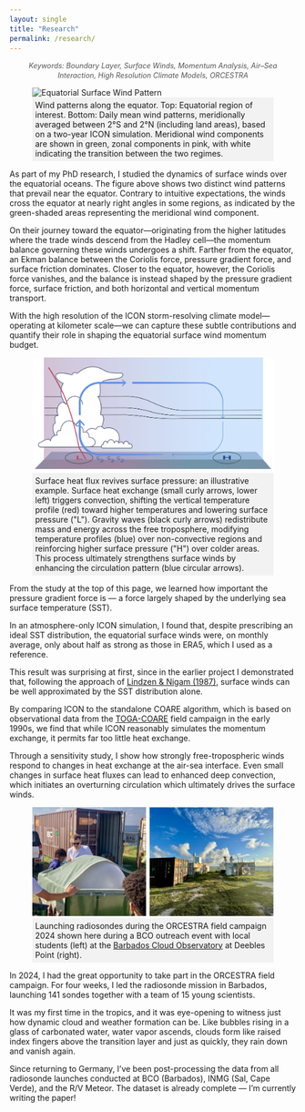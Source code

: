 ```yaml
---
layout: single
title: "Research"
permalink: /research/
---
```

<div style="text-align: center; margin-bottom: 1em;">
  <span style="font-size: 0.9em; font-style: italic; color: #555;">
    Keywords: Boundary Layer, Surface Winds, Momentum Analysis, Air–Sea Interaction, High Resolution Climate Models, ORCESTRA
  </span>
</div>

<figure>
    <img src="/assets/images/Equatorial_Winds.png" alt="Equatorial Surface Wind Pattern">
    <figcaption style="background-color: #f2f2f2; padding: 5px;"> Wind patterns along the equator. Top: Equatorial region of interest. Bottom: Daily mean wind patterns, meridionally averaged between 2°S and 2°N (including land areas), based on a two-year ICON simulation. Meridional wind components are shown in green, zonal components in pink, with white indicating the transition between the two regimes. </figcaption>
</figure>
<section>
  <p>
    As part of my PhD research, I studied the dynamics of surface winds over the equatorial oceans.
    The figure above shows two distinct wind patterns that prevail near the equator.
    Contrary to intuitive expectations, the winds cross the equator at nearly right angles in some regions,
    as indicated by the green-shaded areas representing the meridional wind component.
  </p>

  <p>
    On their journey toward the equator—originating from the higher latitudes where the trade winds descend
    from the Hadley cell—the momentum balance governing these winds undergoes a shift.
    Farther from the equator, an Ekman balance between the Coriolis force, pressure gradient force, and surface
    friction dominates. Closer to the equator, however, the Coriolis force vanishes, and the balance is instead
    shaped by the pressure gradient force, surface friction, and both horizontal and vertical momentum transport.
  </p>

  <p>
    With the high resolution of the ICON storm-resolving climate model—operating at kilometer scale—we can capture
    these subtle contributions and quantify their role in shaping the equatorial surface wind momentum budget.
  </p>
</section>

<figure>
    <img src="/assets/images/overturning.png" alt="Small scale triggers overturning circulation">
    <figcaption style="background-color: #f2f2f2; padding: 5px;">Surface heat flux revives surface pressure: an illustrative example. Surface heat exchange (small curly arrows, lower left) triggers convection, shifting the vertical temperature profile (red) toward higher temperatures and lowering surface pressure ("L"). Gravity waves (black curly arrows) redistribute mass and energy across the free troposphere, modifying temperature profiles (blue) over non-convective regions and reinforcing higher surface pressure ("H") over colder areas. This process ultimately strengthens surface winds by enhancing the circulation pattern (blue circular arrows). </figcaption>
</figure>
<section>
  <p>
    From the study at the top of this page, we learned how important the pressure gradient force is — a force largely shaped by the underlying sea surface temperature (SST).
  </p>

  <p>
    In an atmosphere-only ICON simulation, I found that, despite prescribing an ideal SST distribution, the equatorial surface winds were, on monthly average, only about half as strong as those in ERA5, which I used as a reference.
  </p>

  <p>
    This result was surprising at first, since in the earlier project I demonstrated that, following the approach of 
    <a href="https://journals.ametsoc.org/view/journals/atsc/44/17/1520-0469_1987_044_2418_otross_2_0_co_2.xml" target="_blank">Lindzen &amp; Nigam (1987)</a>,
    surface winds can be well approximated by the SST distribution alone.
  </p>

  <p>
    By comparing ICON to the standalone COARE algorithm, which is based on observational data from the <a href="https://journals.ametsoc.org/view/journals/bams/73/9/1520-0477_1992_073_1377_tctcor_2_0_co_2.xml" target="_blank">TOGA-COARE</a> field campaign in the early 1990s, we find that while ICON reasonably simulates the momentum exchange, it permits far too little heat exchange.
  </p>

  <p>
    Through a sensitivity study, I show how strongly free-tropospheric winds respond to changes in heat exchange at the air-sea interface. Even small changes in surface heat fluxes can lead to enhanced deep convection, which initiates an overturning circulation which ultimately drives the surface winds.
  </p>
</section>

<figure>
    <img src="/assets/images/BCO_Action.png" alt="BCO action">
    <figcaption style="background-color: #f2f2f2; padding: 5px;">Launching radiosondes during the ORCESTRA field campaign 2024 shown here during a BCO outreach event with local students (left) at the <a href="https://barbados.mpimet.mpg.de/" target="_blank">Barbados Cloud Observatory</a> at Deebles Point (right). </figcaption>
</figure>

<section>
  <p>
    In 2024, I had the great opportunity to take part in the ORCESTRA field campaign. For four weeks,
    I led the radiosonde mission in Barbados, launching 141 sondes together with a team of 15 young scientists.
  </p>

  <p>
    It was my first time in the tropics, and it was eye-opening to witness just how dynamic cloud and weather
    formation can be. Like bubbles rising in a glass of carbonated water, water vapor ascends, clouds form like
    raised index fingers above the transition layer and just as quickly, they rain down and vanish again.
  </p>

  <p>
    Since returning to Germany, I’ve been post-processing the data from all radiosonde launches conducted at
    BCO (Barbados), INMG (Sal, Cape Verde), and the R/V Meteor. The dataset is already complete — I’m currently
    writing the paper!
  </p>
</section>